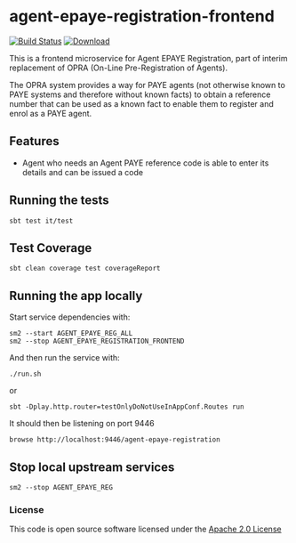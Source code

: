 # agent-epaye-registration-frontend

[![Build Status](https://travis-ci.org/hmrc/agent-epaye-registration-frontend.svg)](https://travis-ci.org/hmrc/agent-epaye-registration-frontend) [ ![Download](https://api.bintray.com/packages/hmrc/releases/agent-epaye-registration-frontend/images/download.svg) ](https://bintray.com/hmrc/releases/agent-epaye-registration-frontend/_latestVersion)

This is a frontend microservice for Agent EPAYE Registration, part of interim replacement of OPRA (On-Line Pre-Registration of Agents).

The OPRA system provides a way for PAYE agents (not otherwise known to PAYE systems and therefore without known facts) to obtain a reference number that can be used as a known fact to enable them to register and enrol as a PAYE agent.

## Features

- Agent who needs an Agent PAYE reference code is able to enter its details and can be issued a code

## Running the tests

    sbt test it/test

## Test Coverage

    sbt clean coverage test coverageReport

## Running the app locally

Start service dependencies with:

    sm2 --start AGENT_EPAYE_REG_ALL
    sm2 --stop AGENT_EPAYE_REGISTRATION_FRONTEND

And then run the service with:

    ./run.sh

or

    sbt -Dplay.http.router=testOnlyDoNotUseInAppConf.Routes run

It should then be listening on port 9446

    browse http://localhost:9446/agent-epaye-registration

## Stop local upstream services

    sm2 --stop AGENT_EPAYE_REG

### License


This code is open source software licensed under the [Apache 2.0 License]("http://www.apache.org/licenses/LICENSE-2.0.html")

